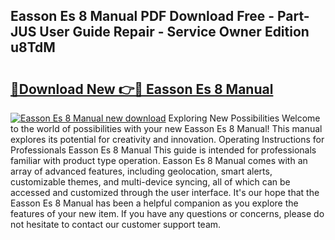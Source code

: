 ## Easson Es 8 Manual PDF Download Free - Part-JUS User Guide Repair - Service Owner Edition u8TdM

# <h2><a href="http://cf12016.oget.top/?id=Easson+Es+8+Manual">🔗Download New 👉🔴 Easson Es 8 Manual</a></h2>

[![Easson Es 8 Manual new download](https://i.imgur.com/5g1atiW.png)](http://cf12016.oget.top/?id=Easson+Es+8+Manual)
Exploring New Possibilities Welcome to the world of possibilities with your new Easson Es 8 Manual! This manual explores its potential for creativity and innovation. Operating Instructions for Professionals Easson Es 8 Manual This guide is intended for professionals familiar with product type operation. Easson Es 8 Manual comes with an array of advanced features, including geolocation, smart alerts, customizable themes, and multi-device syncing, all of which can be accessed and customized through the user interface. It's our hope that the Easson Es 8 Manual has been a helpful companion as you explore the features of your new item. If you have any questions or concerns, please do not hesitate to contact our customer support team.
